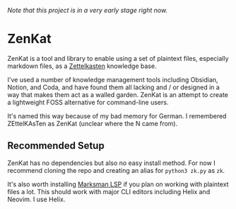 *Note that this project is in a very early stage right now.*

# ZenKat

ZenKat is a tool and library to enable using a set of plaintext files, especially markdown files, as a [Zettelkasten](https://en.wikipedia.org/wiki/Zettelkasten) knowledge base.

I've used a number of knowledge management tools including Obsidian, Notion, and Coda, and have found them all lacking and / or designed in a way that makes them act as a walled garden. ZenKat is an attempt to create a lightweight FOSS alternative for command-line users.

It's named this way because of my bad memory for German. I remembered ZEttelKAsTen as ZenKat (unclear where the N came from).

## Recommended Setup

ZenKat has no dependencies but also no easy install method. For now I recommend cloning the repo and creating an alias for `python3 zk.py` as `zk`.

It's also worth installing [Marksman LSP](https://github.com/artempyanykh/marksman) if you plan on working with plaintext files a lot. This should work with major CLI editors including Helix and Neovim. I use Helix.